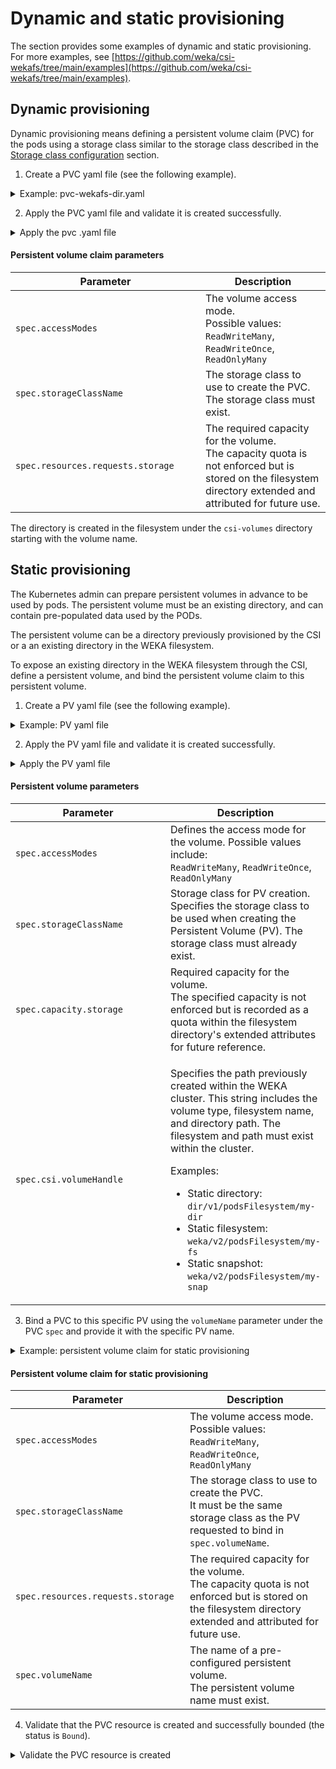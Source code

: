# Dynamic and static provisioning

The section provides some examples of dynamic and static provisioning. For more examples, see  [https://github.com/weka/csi-wekafs/tree/main/examples](https://github.com/weka/csi-wekafs/tree/main/examples).

## Dynamic provisioning

Dynamic provisioning means defining a persistent volume claim (PVC) for the pods using a storage class similar to the storage class described in the [Storage class configuration](storage-class-configurations.md) section.

1. Create a PVC yaml file (see the following example).

<details>

<summary>Example: pvc-wekafs-dir.yaml</summary>

{% code title="csi-wekafs/examples/dynamic/pvc-wekafs-dir.yaml" %}
```yaml
apiVersion: v1
kind: PersistentVolumeClaim
metadata:
  name: pvc-wekafs-dir
spec:
  accessModes:
    - ReadWriteMany
  storageClassName: storageclass-wekafs-dir-api
  volumeMode: Filesystem
  resources:
    requests:
      storage: 1Gi
```
{% endcode %}

</details>

2. Apply the PVC yaml file and validate it is created successfully.

<details>

<summary>Apply the pvc .yaml file</summary>

```
# apply the pvc .yaml file
$ kubectl apply -f pvc-wekafs-dir.yaml
persistentvolumeclaim/pvc-wekafs-dir created

# check the pvc resource has been created
$ kubectl get pvc
NAME                  STATUS   VOLUME                                     CAPACITY   ACCESS MODES   STORAGECLASS                       AGE
pvc-wekafs-dir        Bound    pvc-d00ba0fe-04a0-4916-8fea-ddbbc8f43380   1Gi        RWX            storageclass-wekafs-dir-api        2m10s
```

</details>

#### Persistent volume claim **parameters**

<table><thead><tr><th width="288">Parameter</th><th>Description</th></tr></thead><tbody><tr><td><code>spec.accessModes</code></td><td>The volume access mode.<br>Possible values: <code>ReadWriteMany</code>, <code>ReadWriteOnce</code>, <code>ReadOnlyMany</code></td></tr><tr><td><code>spec.storageClassName</code></td><td>The storage class to use to create the PVC.<br>The storage class must exist.</td></tr><tr><td><code>spec.resources.requests.storage</code></td><td>The required capacity for the volume.<br>The capacity quota is not enforced but is stored on the filesystem directory extended and attributed for future use.</td></tr></tbody></table>

The directory is created in the filesystem under the `csi-volumes` directory starting with the volume name.

## Static provisioning

The Kubernetes admin can prepare persistent volumes in advance to be used by pods. The persistent volume must be an existing directory, and can contain pre-populated data used by the PODs.

The persistent volume can be a directory previously provisioned by the CSI or a an existing directory in the WEKA filesystem.

To expose an existing directory in the WEKA filesystem through the CSI, define a persistent volume, and bind the persistent volume claim to this persistent volume.

1. Create a PV yaml file (see the following example).

<details>

<summary>Example:  PV yaml file</summary>

{% code title="csi-wekafs/examples/static/pv-wekafs-dir-static.yaml" %}
```yaml
apiVersion: v1
kind: PersistentVolume
metadata:
  name: pv-wekafs-dir-static
spec:
  storageClassName: storageclass-wekafs-dir-api
  accessModes:
    - ReadWriteMany
  persistentVolumeReclaimPolicy: Retain
  volumeMode: Filesystem
  capacity:
    storage: 1Gi
  csi:
    driver: csi.weka.io
    # volumeHandle must be formatted as following:
    # dir/v1/<FILE_SYSTEM_NAME>/<INNER_PATH_IN_FILESYSTEM>
    # The path must exist, otherwise publish request will fail
    volumeHandle: dir/v1/podsFilesystem/my-dir
```
{% endcode %}

</details>

2. Apply the PV yaml file and validate it is created successfully.

<details>

<summary>Apply the PV yaml file</summary>

```
# apply the pv .yaml file
$ kubectl apply -f pv-wekafs-dir-static.yaml
persistentvolume/pv-wekafs-dir-static created

# check the pv resource has been created
$ kubectl get pv
NAME                                       CAPACITY   ACCESS MODES   RECLAIM POLICY   STATUS      CLAIM                         STORAGECLASS                       REASON   AGE
pv-wekafs-dir-static                       1Gi        RWX            Retain           Available                                 storageclass-wekafs-dir=api                 3m33s
```

</details>

#### Persistent volume **parameters**

<table><thead><tr><th width="263.3333333333333">Parameter</th><th>Description</th></tr></thead><tbody><tr><td><code>spec.accessModes</code></td><td>Defines the access mode for the volume. Possible values include:<br><code>ReadWriteMany</code>, <code>ReadWriteOnce</code>, <code>ReadOnlyMany</code></td></tr><tr><td><code>spec.storageClassName</code></td><td>Storage class for PV creation. <br>Specifies the storage class to be used when creating the Persistent Volume (PV). The storage class must already exist.</td></tr><tr><td><code>spec.capacity.storage</code></td><td>Required capacity for the volume.<br>The specified capacity is not enforced but is recorded as a quota within the filesystem directory's extended attributes for future reference.</td></tr><tr><td><code>spec.csi.volumeHandle</code></td><td><p>Specifies the path previously created within the WEKA cluster. This string includes the volume type, filesystem name, and directory path. The filesystem and path must exist within the cluster.</p><p>Examples:</p><ul><li>Static directory: <code>dir/v1/podsFilesystem/my-dir</code></li><li>Static filesystem: <code>weka/v2/podsFilesystem/my-fs</code></li><li>Static snapshot: <code>weka/v2/podsFilesystem/my-snap</code></li></ul></td></tr></tbody></table>

3. Bind a PVC to this specific PV using the `volumeName` parameter under the PVC `spec` and provide it with the specific PV name.

<details>

<summary>Example: persistent volume claim for static provisioning</summary>

{% code title="csi-wekafs/examples/static/pvc-wekafs-dir-static.yaml" %}
```yaml
apiVersion: v1
kind: PersistentVolumeClaim
metadata:
  name: pvc-wekafs-dir-static
spec:
  accessModes:
    - ReadWriteMany
  storageClassName: storageclass-wekafs-dir-api
  volumeName: pv-wekafs-dir-static
  volumeMode: Filesystem
  resources:
    requests:
      storage: 1Gi
```
{% endcode %}

</details>

#### Persistent volume claim for static provisioning

<table><thead><tr><th width="263">Parameter</th><th>Description</th></tr></thead><tbody><tr><td><code>spec.accessModes</code></td><td>The volume access mode.<br>Possible values: <code>ReadWriteMany</code>, <code>ReadWriteOnce</code>, <code>ReadOnlyMany</code></td></tr><tr><td><code>spec.storageClassName</code></td><td>The storage class to use to create the PVC.<br>It must be the same storage class as the PV requested to bind in <code>spec.volumeName</code>.</td></tr><tr><td><code>spec.resources.requests.storage</code></td><td>The required capacity for the volume.<br>The capacity quota is not enforced but is stored on the filesystem directory extended and attributed for future use.</td></tr><tr><td><code>spec.volumeName</code></td><td>The name of a pre-configured persistent volume.<br>The persistent volume name must exist.</td></tr></tbody></table>

4. Validate that the PVC resource is created and successfully bounded (the status is `Bound`).

<details>

<summary>Validate the PVC resource is created</summary>

```
# check the pv resource has been created
$ kubectl get pv
NAME                                       CAPACITY   ACCESS MODES   RECLAIM POLICY   STATUS      CLAIM                           STORAGECLASS                       REASON   AGE
pv-wekafs-dir-static                       1Gi        RWX            Retain           Bound       default/pvc-wekafs-dir-static   storageclass-wekafs-dir-api                 6m30s
```

</details>
